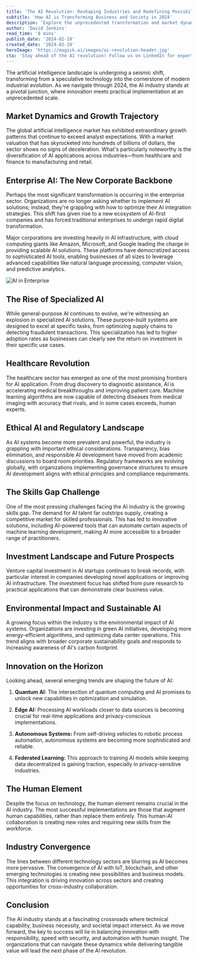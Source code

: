 ```yaml
---
title: 'The AI Revolution: Reshaping Industries and Redefining Possibilities'
subtitle: 'How AI is Transforming Business and Society in 2024'
description: 'Explore the unprecedented transformation and market dynamics of artificial intelligence in 2024. Discover how AI is reshaping industries with specialized solutions, driving healthcare innovation, and promoting sustainable development, as well as the emerging trends and future prospects in this rapidly evolving landscape.'
author: 'David Jenkins'
read_time: '8 mins'
publish_date: '2024-02-19'
created_date: '2024-02-19'
heroImage: 'https://magick.ai/images/ai-revolution-header.jpg'
cta: 'Stay ahead of the AI revolution! Follow us on LinkedIn for expert insights, trend analysis, and exclusive updates on the rapidly evolving artificial intelligence landscape.'
---
```


The artificial intelligence landscape is undergoing a seismic shift, transforming from a speculative technology into the cornerstone of modern industrial evolution. As we navigate through 2024, the AI industry stands at a pivotal junction, where innovation meets practical implementation at an unprecedented scale.

## Market Dynamics and Growth Trajectory

The global artificial intelligence market has exhibited extraordinary growth patterns that continue to exceed analyst expectations. With a market valuation that has skyrocketed into hundreds of billions of dollars, the sector shows no signs of deceleration. What's particularly noteworthy is the diversification of AI applications across industries—from healthcare and finance to manufacturing and retail.

## Enterprise AI: The New Corporate Backbone

Perhaps the most significant transformation is occurring in the enterprise sector. Organizations are no longer asking whether to implement AI solutions; instead, they're grappling with how to optimize their AI integration strategies. This shift has given rise to a new ecosystem of AI-first companies and has forced traditional enterprises to undergo rapid digital transformation.

Major corporations are investing heavily in AI infrastructure, with cloud computing giants like Amazon, Microsoft, and Google leading the charge in providing scalable AI solutions. These platforms have democratized access to sophisticated AI tools, enabling businesses of all sizes to leverage advanced capabilities like natural language processing, computer vision, and predictive analytics.

![AI in Enterprise](https://i.magick.ai/AIPic789437692123_magick_img.webp)

## The Rise of Specialized AI

While general-purpose AI continues to evolve, we're witnessing an explosion in specialized AI solutions. These purpose-built systems are designed to excel at specific tasks, from optimizing supply chains to detecting fraudulent transactions. This specialization has led to higher adoption rates as businesses can clearly see the return on investment in their specific use cases.

## Healthcare Revolution

The healthcare sector has emerged as one of the most promising frontiers for AI application. From drug discovery to diagnostic assistance, AI is accelerating medical breakthroughs and improving patient care. Machine learning algorithms are now capable of detecting diseases from medical imaging with accuracy that rivals, and in some cases exceeds, human experts.

## Ethical AI and Regulatory Landscape

As AI systems become more prevalent and powerful, the industry is grappling with important ethical considerations. Transparency, bias elimination, and responsible AI development have moved from academic discussions to board room priorities. Regulatory frameworks are evolving globally, with organizations implementing governance structures to ensure AI development aligns with ethical principles and compliance requirements.

## The Skills Gap Challenge

One of the most pressing challenges facing the AI industry is the growing skills gap. The demand for AI talent far outstrips supply, creating a competitive market for skilled professionals. This has led to innovative solutions, including AI-powered tools that can automate certain aspects of machine learning development, making AI more accessible to a broader range of practitioners.

## Investment Landscape and Future Prospects

Venture capital investment in AI startups continues to break records, with particular interest in companies developing novel applications or improving AI infrastructure. The investment focus has shifted from pure research to practical applications that can demonstrate clear business value.

## Environmental Impact and Sustainable AI

A growing focus within the industry is the environmental impact of AI systems. Organizations are investing in green AI initiatives, developing more energy-efficient algorithms, and optimizing data center operations. This trend aligns with broader corporate sustainability goals and responds to increasing awareness of AI's carbon footprint.

## Innovation on the Horizon

Looking ahead, several emerging trends are shaping the future of AI:

1. **Quantum AI:** The intersection of quantum computing and AI promises to unlock new capabilities in optimization and simulation.

2. **Edge AI:** Processing AI workloads closer to data sources is becoming crucial for real-time applications and privacy-conscious implementations.

3. **Autonomous Systems:** From self-driving vehicles to robotic process automation, autonomous systems are becoming more sophisticated and reliable.

4. **Federated Learning:** This approach to training AI models while keeping data decentralized is gaining traction, especially in privacy-sensitive industries.

## The Human Element

Despite the focus on technology, the human element remains crucial in the AI industry. The most successful implementations are those that augment human capabilities, rather than replace them entirely. This human-AI collaboration is creating new roles and requiring new skills from the workforce.

## Industry Convergence

The lines between different technology sectors are blurring as AI becomes more pervasive. The convergence of AI with IoT, blockchain, and other emerging technologies is creating new possibilities and business models. This integration is driving innovation across sectors and creating opportunities for cross-industry collaboration.

## Conclusion

The AI industry stands at a fascinating crossroads where technical capability, business necessity, and societal impact intersect. As we move forward, the key to success will lie in balancing innovation with responsibility, speed with security, and automation with human insight. The organizations that can navigate these dynamics while delivering tangible value will lead the next phase of the AI revolution.
